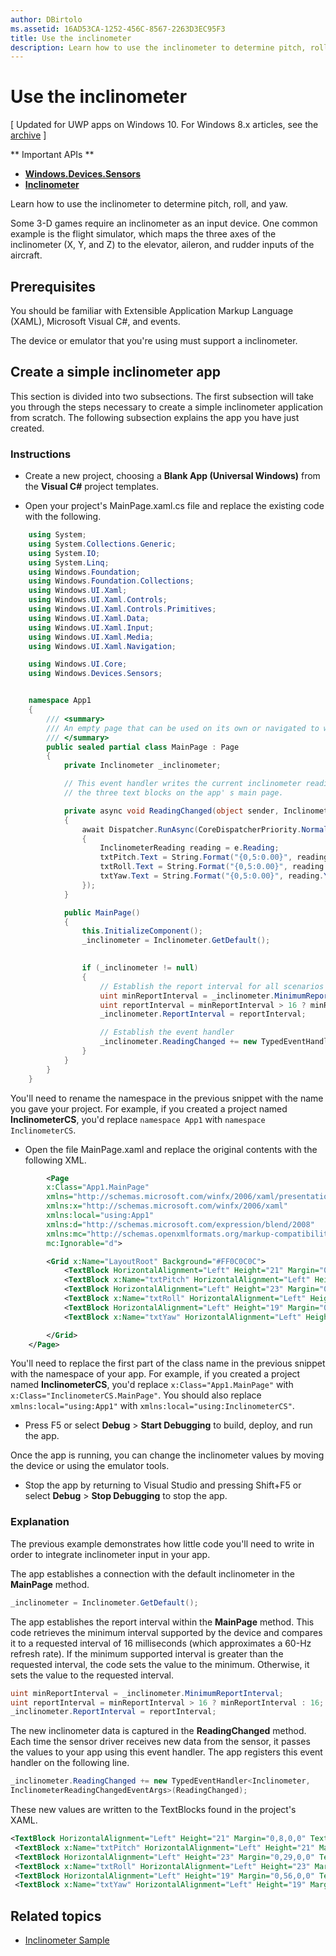```yaml
---
author: DBirtolo
ms.assetid: 16AD53CA-1252-456C-8567-2263D3EC95F3
title: Use the inclinometer
description: Learn how to use the inclinometer to determine pitch, roll, and yaw.
---
```

# Use the inclinometer

\[ Updated for UWP apps on Windows 10. For Windows 8.x articles, see the [archive](http://go.microsoft.com/fwlink/p/?linkid=619132) \]

** Important APIs **

-   [**Windows.Devices.Sensors**](https://msdn.microsoft.com/library/windows/apps/BR206408)
-   [**Inclinometer**](https://msdn.microsoft.com/library/windows/apps/BR225766)

Learn how to use the inclinometer to determine pitch, roll, and yaw.

Some 3-D games require an inclinometer as an input device. One common example is the flight simulator, which maps the three axes of the inclinometer (X, Y, and Z) to the elevator, aileron, and rudder inputs of the aircraft.

 ## Prerequisites

You should be familiar with Extensible Application Markup Language (XAML), Microsoft Visual C#, and events.

The device or emulator that you're using must support a inclinometer.

 ## Create a simple inclinometer app

This section is divided into two subsections. The first subsection will take you through the steps necessary to create a simple inclinometer application from scratch. The following subsection explains the app you have just created.

###  Instructions

-   Create a new project, choosing a **Blank App (Universal Windows)** from the **Visual C#** project templates.

-   Open your project's MainPage.xaml.cs file and replace the existing code with the following.

```csharp
    using System;
    using System.Collections.Generic;
    using System.IO;
    using System.Linq;
    using Windows.Foundation;
    using Windows.Foundation.Collections;
    using Windows.UI.Xaml;
    using Windows.UI.Xaml.Controls;
    using Windows.UI.Xaml.Controls.Primitives;
    using Windows.UI.Xaml.Data;
    using Windows.UI.Xaml.Input;
    using Windows.UI.Xaml.Media;
    using Windows.UI.Xaml.Navigation;

    using Windows.UI.Core;
    using Windows.Devices.Sensors;


    namespace App1
    {
        /// <summary>
        /// An empty page that can be used on its own or navigated to within a Frame.
        /// </summary>
        public sealed partial class MainPage : Page
        {
            private Inclinometer _inclinometer;

            // This event handler writes the current inclinometer reading to 
            // the three text blocks on the app' s main page.

            private async void ReadingChanged(object sender, InclinometerReadingChangedEventArgs e)
            {
                await Dispatcher.RunAsync(CoreDispatcherPriority.Normal, () =>
                {
                    InclinometerReading reading = e.Reading;
                    txtPitch.Text = String.Format("{0,5:0.00}", reading.PitchDegrees);
                    txtRoll.Text = String.Format("{0,5:0.00}", reading.RollDegrees);
                    txtYaw.Text = String.Format("{0,5:0.00}", reading.YawDegrees);
                });
            }

            public MainPage()
            {
                this.InitializeComponent();
                _inclinometer = Inclinometer.GetDefault();
     

                if (_inclinometer != null)
                {
                    // Establish the report interval for all scenarios
                    uint minReportInterval = _inclinometer.MinimumReportInterval;
                    uint reportInterval = minReportInterval > 16 ? minReportInterval : 16;
                    _inclinometer.ReportInterval = reportInterval;

                    // Establish the event handler
                    _inclinometer.ReadingChanged += new TypedEventHandler<Inclinometer, InclinometerReadingChangedEventArgs>(ReadingChanged);
                }
            }
        }
    }
```

You'll need to rename the namespace in the previous snippet with the name you gave your project. For example, if you created a project named **InclinometerCS**, you'd replace `namespace App1` with `namespace InclinometerCS`.

-   Open the file MainPage.xaml and replace the original contents with the following XML.

```xml
        <Page
        x:Class="App1.MainPage"
        xmlns="http://schemas.microsoft.com/winfx/2006/xaml/presentation"
        xmlns:x="http://schemas.microsoft.com/winfx/2006/xaml"
        xmlns:local="using:App1"
        xmlns:d="http://schemas.microsoft.com/expression/blend/2008"
        xmlns:mc="http://schemas.openxmlformats.org/markup-compatibility/2006"
        mc:Ignorable="d">

        <Grid x:Name="LayoutRoot" Background="#FF0C0C0C">
            <TextBlock HorizontalAlignment="Left" Height="21" Margin="0,8,0,0" TextWrapping="Wrap" Text="Pitch: " VerticalAlignment="Top" Width="45" Foreground="#FFF9F4F4"/>
            <TextBlock x:Name="txtPitch" HorizontalAlignment="Left" Height="21" Margin="59,8,0,0" TextWrapping="Wrap" Text="TextBlock" VerticalAlignment="Top" Width="71" Foreground="#FFFDF9F9"/>
            <TextBlock HorizontalAlignment="Left" Height="23" Margin="0,29,0,0" TextWrapping="Wrap" Text="Roll:" VerticalAlignment="Top" Width="55" Foreground="#FFF7F1F1"/>
            <TextBlock x:Name="txtRoll" HorizontalAlignment="Left" Height="23" Margin="59,29,0,0" TextWrapping="Wrap" Text="TextBlock" VerticalAlignment="Top" Width="50" Foreground="#FFFCF9F9"/>
            <TextBlock HorizontalAlignment="Left" Height="19" Margin="0,56,0,0" TextWrapping="Wrap" Text="Yaw:" VerticalAlignment="Top" Width="55" Foreground="#FFF7F3F3"/>
            <TextBlock x:Name="txtYaw" HorizontalAlignment="Left" Height="19" Margin="55,56,0,0" TextWrapping="Wrap" Text="TextBlock" VerticalAlignment="Top" Width="54" Foreground="#FFF6F2F2"/>

        </Grid>
    </Page>
```

You'll need to replace the first part of the class name in the previous snippet with the namespace of your app. For example, if you created a project named **InclinometerCS**, you'd replace `x:Class="App1.MainPage"` with `x:Class="InclinometerCS.MainPage"`. You should also replace `xmlns:local="using:App1"` with `xmlns:local="using:InclinometerCS"`.

-   Press F5 or select **Debug** > **Start Debugging** to build, deploy, and run the app.

Once the app is running, you can change the inclinometer values by moving the device or using the emulator tools.

-   Stop the app by returning to Visual Studio and pressing Shift+F5 or select **Debug** > **Stop Debugging** to stop the app.

###  Explanation

The previous example demonstrates how little code you'll need to write in order to integrate inclinometer input in your app.

The app establishes a connection with the default inclinometer in the **MainPage** method.

```csharp
_inclinometer = Inclinometer.GetDefault();
```

The app establishes the report interval within the **MainPage** method. This code retrieves the minimum interval supported by the device and compares it to a requested interval of 16 milliseconds (which approximates a 60-Hz refresh rate). If the minimum supported interval is greater than the requested interval, the code sets the value to the minimum. Otherwise, it sets the value to the requested interval.

```csharp
uint minReportInterval = _inclinometer.MinimumReportInterval;
uint reportInterval = minReportInterval > 16 ? minReportInterval : 16;
_inclinometer.ReportInterval = reportInterval;
```

The new inclinometer data is captured in the **ReadingChanged** method. Each time the sensor driver receives new data from the sensor, it passes the values to your app using this event handler. The app registers this event handler on the following line.

```csharp
_inclinometer.ReadingChanged += new TypedEventHandler<Inclinometer, 
InclinometerReadingChangedEventArgs>(ReadingChanged);
```

These new values are written to the TextBlocks found in the project's XAML.

```xml
<TextBlock HorizontalAlignment="Left" Height="21" Margin="0,8,0,0" TextWrapping="Wrap" Text="Pitch: " VerticalAlignment="Top" Width="45" Foreground="#FFF9F4F4"/>
 <TextBlock x:Name="txtPitch" HorizontalAlignment="Left" Height="21" Margin="59,8,0,0" TextWrapping="Wrap" Text="TextBlock" VerticalAlignment="Top" Width="71" Foreground="#FFFDF9F9"/>
 <TextBlock HorizontalAlignment="Left" Height="23" Margin="0,29,0,0" TextWrapping="Wrap" Text="Roll:" VerticalAlignment="Top" Width="55" Foreground="#FFF7F1F1"/>
 <TextBlock x:Name="txtRoll" HorizontalAlignment="Left" Height="23" Margin="59,29,0,0" TextWrapping="Wrap" Text="TextBlock" VerticalAlignment="Top" Width="50" Foreground="#FFFCF9F9"/>
 <TextBlock HorizontalAlignment="Left" Height="19" Margin="0,56,0,0" TextWrapping="Wrap" Text="Yaw:" VerticalAlignment="Top" Width="55" Foreground="#FFF7F3F3"/>
 <TextBlock x:Name="txtYaw" HorizontalAlignment="Left" Height="19" Margin="55,56,0,0" TextWrapping="Wrap" Text="TextBlock" VerticalAlignment="Top" Width="54" Foreground="#FFF6F2F2"/>
```

 ## Related topics

* [Inclinometer Sample](http://go.microsoft.com/fwlink/p/?linkid=241380)

